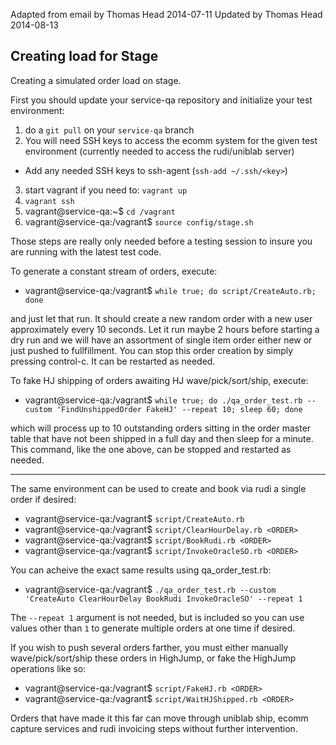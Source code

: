 Adapted from email by Thomas Head 2014-07-11
Updated by Thomas Head 2014-08-13

Creating load for Stage
-----------------------

Creating a simulated order load on stage.

First you should update your service-qa repository and initialize your test environment:

1. do a `git pull` on your `service-qa` branch
2. You will need SSH keys to access the ecomm system for the given test environment (currently needed to access the rudi/uniblab server)
  * Add any needed SSH keys to ssh-agent (`ssh-add ~/.ssh/<key>`)
3. start vagrant if you need to: `vagrant up`
4. `vagrant ssh` 
5. vagrant@service-qa:~$ `cd /vagrant`
6. vagrant@service-qa:/vagrant$ `source config/stage.sh`

Those steps are really only needed before a testing session to insure you are running with the latest test code.

To generate a constant stream of orders, execute:

- vagrant@service-qa:/vagrant$ `while true; do script/CreateAuto.rb; done`

and just let that run. It should create a new random order with a new user approximately every 10 seconds. Let it run maybe 2 hours before starting a dry run and we will have an assortment of single item order either new or just pushed to fullfillment. You can stop this order creation by simply pressing control-c. It can be restarted as needed.

To fake HJ shipping of orders awaiting HJ wave/pick/sort/ship, execute:

- vagrant@service-qa:/vagrant$ `while true; do ./qa_order_test.rb --custom 'FindUnshippedOrder FakeHJ' --repeat 10; sleep 60; done`

which will process up to 10 outstanding orders sitting in the order master table that have not been shipped in a full day and then sleep for a minute. This command, like the one above, can be stopped and restarted as needed.

---------------------

The same environment can be used to create and book via rudi a single order if desired:

- vagrant@service-qa:/vagrant$ `script/CreateAuto.rb`
- vagrant@service-qa:/vagrant$ `script/ClearHourDelay.rb <ORDER>`
- vagrant@service-qa:/vagrant$ `script/BookRudi.rb <ORDER>`
- vagrant@service-qa:/vagrant$ `script/InvokeOracleSO.rb <ORDER>`

You can acheive the exact same results using qa_order_test.rb:

- vagrant@service-qa:/vagrant$ `./qa_order_test.rb --custom 'CreateAuto ClearHourDelay BookRudi InvokeOracleSO' --repeat 1`

The `--repeat 1` argument is not needed, but is included so you can use values other than `1` to generate multiple orders at one time if desired.

If you wish to push several orders farther, you must either manually wave/pick/sort/ship these orders in HighJump, or fake the HighJump operations like so:

- vagrant@service-qa:/vagrant$ `script/FakeHJ.rb <ORDER>`
- vagrant@service-qa:/vagrant$ `script/WaitHJShipped.rb <ORDER>`

Orders that have made it this far can move through uniblab ship, ecomm capture services and rudi invoicing steps without further intervention.
